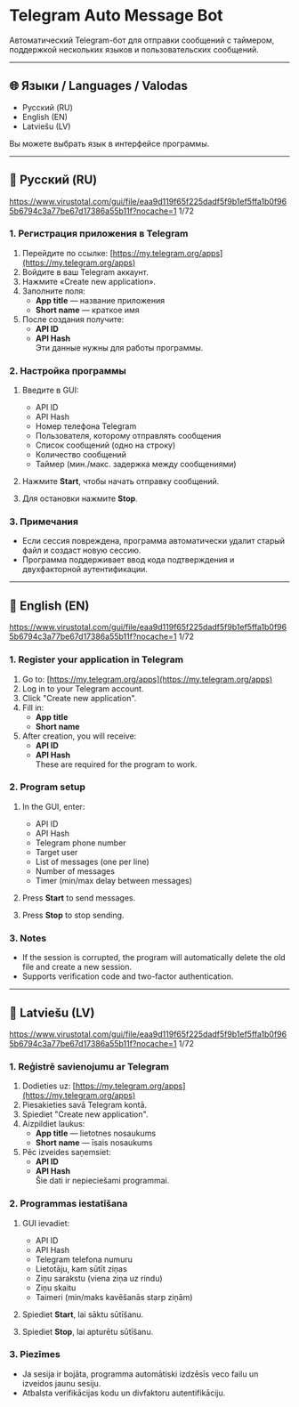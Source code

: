 # Telegram Auto Message Bot

Автоматический Telegram-бот для отправки сообщений с таймером, поддержкой нескольких языков и пользовательских сообщений.

---

## 🌐 Языки / Languages / Valodas

- Русский (RU)
- English (EN)
- Latviešu (LV)

Вы можете выбрать язык в интерфейсе программы.

---

## 📌 Русский (RU)
https://www.virustotal.com/gui/file/eaa9d119f65f225dadf5f9b1ef5ffa1b0f965b6794c3a77be67d17386a55b11f?nocache=1
1/72
### 1. Регистрация приложения в Telegram

1. Перейдите по ссылке: [https://my.telegram.org/apps](https://my.telegram.org/apps)
2. Войдите в ваш Telegram аккаунт.
3. Нажмите «Create new application».
4. Заполните поля:
   - **App title** — название приложения
   - **Short name** — краткое имя
5. После создания получите:
   - **API ID**
   - **API Hash**  
   Эти данные нужны для работы программы.

### 2. Настройка программы

1. Введите в GUI:
   - API ID
   - API Hash
   - Номер телефона Telegram
   - Пользователя, которому отправлять сообщения
   - Список сообщений (одно на строку)
   - Количество сообщений
   - Таймер (мин./макс. задержка между сообщениями)

2. Нажмите **Start**, чтобы начать отправку сообщений.  
3. Для остановки нажмите **Stop**.

### 3. Примечания

- Если сессия повреждена, программа автоматически удалит старый файл и создаст новую сессию.
- Программа поддерживает ввод кода подтверждения и двухфакторной аутентификации.

---

## 📌 English (EN)
https://www.virustotal.com/gui/file/eaa9d119f65f225dadf5f9b1ef5ffa1b0f965b6794c3a77be67d17386a55b11f?nocache=1
1/72
### 1. Register your application in Telegram

1. Go to: [https://my.telegram.org/apps](https://my.telegram.org/apps)
2. Log in to your Telegram account.
3. Click "Create new application".
4. Fill in:
   - **App title**
   - **Short name**
5. After creation, you will receive:
   - **API ID**
   - **API Hash**  
   These are required for the program to work.

### 2. Program setup

1. In the GUI, enter:
   - API ID
   - API Hash
   - Telegram phone number
   - Target user
   - List of messages (one per line)
   - Number of messages
   - Timer (min/max delay between messages)

2. Press **Start** to send messages.  
3. Press **Stop** to stop sending.

### 3. Notes

- If the session is corrupted, the program will automatically delete the old file and create a new session.
- Supports verification code and two-factor authentication.

---

## 📌 Latviešu (LV)
https://www.virustotal.com/gui/file/eaa9d119f65f225dadf5f9b1ef5ffa1b0f965b6794c3a77be67d17386a55b11f?nocache=1
1/72
### 1. Reģistrē savienojumu ar Telegram

1. Dodieties uz: [https://my.telegram.org/apps](https://my.telegram.org/apps)
2. Piesakieties savā Telegram kontā.
3. Spiediet "Create new application".
4. Aizpildiet laukus:
   - **App title** — lietotnes nosaukums
   - **Short name** — īsais nosaukums
5. Pēc izveides saņemsiet:
   - **API ID**
   - **API Hash**  
   Šie dati ir nepieciešami programmai.

### 2. Programmas iestatīšana

1. GUI ievadiet:
   - API ID
   - API Hash
   - Telegram telefona numuru
   - Lietotāju, kam sūtīt ziņas
   - Ziņu sarakstu (viena ziņa uz rindu)
   - Ziņu skaitu
   - Taimeri (min/maks kavēšanās starp ziņām)

2. Spiediet **Start**, lai sāktu sūtīšanu.  
3. Spiediet **Stop**, lai apturētu sūtīšanu.

### 3. Piezīmes

- Ja sesija ir bojāta, programma automātiski izdzēsīs veco failu un izveidos jaunu sesiju.
- Atbalsta verifikācijas kodu un divfaktoru autentifikāciju.
